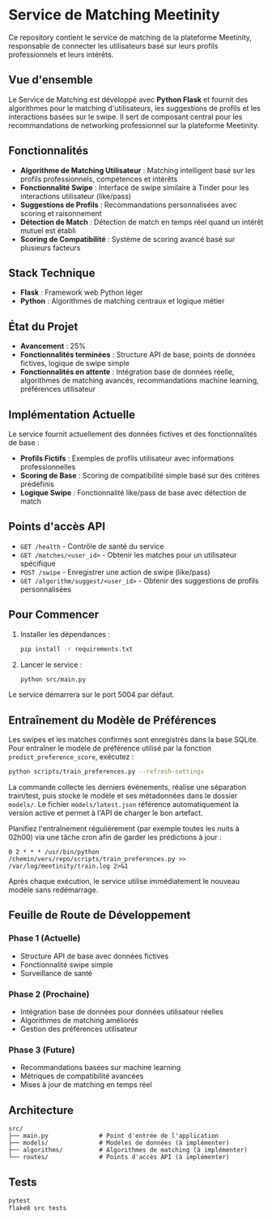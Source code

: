 # Service de Matching Meetinity

Ce repository contient le service de matching de la plateforme Meetinity, responsable de connecter les utilisateurs basé sur leurs profils professionnels et leurs intérêts.

## Vue d'ensemble

Le Service de Matching est développé avec **Python Flask** et fournit des algorithmes pour le matching d'utilisateurs, les suggestions de profils et les interactions basées sur le swipe. Il sert de composant central pour les recommandations de networking professionnel sur la plateforme Meetinity.

## Fonctionnalités

- **Algorithme de Matching Utilisateur** : Matching intelligent basé sur les profils professionnels, compétences et intérêts
- **Fonctionnalité Swipe** : Interface de swipe similaire à Tinder pour les interactions utilisateur (like/pass)
- **Suggestions de Profils** : Recommandations personnalisées avec scoring et raisonnement
- **Détection de Match** : Détection de match en temps réel quand un intérêt mutuel est établi
- **Scoring de Compatibilité** : Système de scoring avancé basé sur plusieurs facteurs

## Stack Technique

- **Flask** : Framework web Python léger
- **Python** : Algorithmes de matching centraux et logique métier

## État du Projet

- **Avancement** : 25%
- **Fonctionnalités terminées** : Structure API de base, points de données fictives, logique de swipe simple
- **Fonctionnalités en attente** : Intégration base de données réelle, algorithmes de matching avancés, recommandations machine learning, préférences utilisateur

## Implémentation Actuelle

Le service fournit actuellement des données fictives et des fonctionnalités de base :

- **Profils Fictifs** : Exemples de profils utilisateur avec informations professionnelles
- **Scoring de Base** : Scoring de compatibilité simple basé sur des critères prédéfinis
- **Logique Swipe** : Fonctionnalité like/pass de base avec détection de match

## Points d'accès API

- `GET /health` - Contrôle de santé du service
- `GET /matches/<user_id>` - Obtenir les matches pour un utilisateur spécifique
- `POST /swipe` - Enregistrer une action de swipe (like/pass)
- `GET /algorithm/suggest/<user_id>` - Obtenir des suggestions de profils personnalisées

## Pour Commencer

1. Installer les dépendances :
   ```bash
   pip install -r requirements.txt
   ```

2. Lancer le service :
   ```bash
   python src/main.py
   ```

Le service démarrera sur le port 5004 par défaut.

## Entraînement du Modèle de Préférences

Les swipes et les matches confirmés sont enregistrés dans la base SQLite. Pour
entraîner le modèle de préférence utilisé par la fonction
`predict_preference_score`, exécutez :

```bash
python scripts/train_preferences.py --refresh-settings
```

La commande collecte les derniers événements, réalise une séparation
train/test, puis stocke le modèle et ses métadonnées dans le dossier `models/`.
Le fichier `models/latest.json` référence automatiquement la version active et
permet à l'API de charger le bon artefact.

Planifiez l'entraînement régulièrement (par exemple toutes les nuits à 02h00)
via une tâche cron afin de garder les prédictions à jour :

```
0 2 * * * /usr/bin/python /chemin/vers/repo/scripts/train_preferences.py >> /var/log/meetinity/train.log 2>&1
```

Après chaque exécution, le service utilise immédiatement le nouveau modèle sans
redémarrage.

## Feuille de Route de Développement

### Phase 1 (Actuelle)
- Structure API de base avec données fictives
- Fonctionnalité swipe simple
- Surveillance de santé

### Phase 2 (Prochaine)
- Intégration base de données pour données utilisateur réelles
- Algorithmes de matching améliorés
- Gestion des préférences utilisateur

### Phase 3 (Future)
- Recommandations basées sur machine learning
- Métriques de compatibilité avancées
- Mises à jour de matching en temps réel

## Architecture

```
src/
├── main.py              # Point d'entrée de l'application
├── models/              # Modèles de données (à implémenter)
├── algorithms/          # Algorithmes de matching (à implémenter)
└── routes/              # Points d'accès API (à implémenter)
```

## Tests

```bash
pytest
flake8 src tests
```
